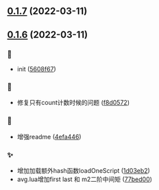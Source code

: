 ## [0.1.7](https://github.com/kongnet/skyrts/compare/v0.1.6...v0.1.7) (2022-03-11)




## [0.1.6](https://github.com/kongnet/skyrts/compare/5608f67873f197f416e28b27b87001a7cf16c6de...v0.1.6) (2022-03-11)


### :art:

* init ([5608f67](https://github.com/kongnet/skyrts/commit/5608f67873f197f416e28b27b87001a7cf16c6de))

### :bug:

* 修复只有count计数时候的问题 ([f8d0572](https://github.com/kongnet/skyrts/commit/f8d057249bd22e745345d017d96f184a97617953))

### :memo:

* 增强readme ([4efa446](https://github.com/kongnet/skyrts/commit/4efa4468870b6c1806b5258a65455896b73666b3))

### :sparkles:

* 增加加载额外hash函数loadOneScript ([1d03eb2](https://github.com/kongnet/skyrts/commit/1d03eb2e5c1573da69c8c5bc30b50114f47432f2))
* avg.lua增加first last 和 m2二阶中间矩 ([77bed00](https://github.com/kongnet/skyrts/commit/77bed007deebc90a53549f868e29ef0cac5a91b3))



